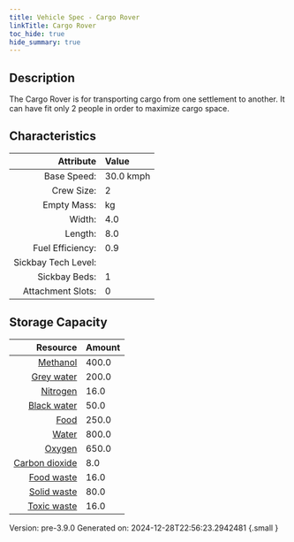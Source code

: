 ```yaml
---
title: Vehicle Spec - Cargo Rover
linkTitle: Cargo Rover
toc_hide: true
hide_summary: true
---
```

## Description
The Cargo Rover is for transporting cargo from one settlement to another.&#10;&#9;&#9;&#9;It can have fit only 2 people in order to maximize cargo space.

## Characteristics

| Attribute      | Value |
|--------:|:------|
|Base Speed:|30.0 kmph|
|Crew Size:|2|
|Empty Mass:| kg|
|Width:|4.0|
|Length:|8.0|
|Fuel Efficiency:|0.9|
|Sickbay Tech Level:||
|Sickbay Beds:|1|
|Attachment Slots:|0|


## Storage Capacity

| Resource      | Amount |
|--------:|:------|
|[Methanol](/docs/definitions/resource/methanol)|400.0|
|[Grey water](/docs/definitions/resource/grey-water)|200.0|
|[Nitrogen](/docs/definitions/resource/nitrogen)|16.0|
|[Black water](/docs/definitions/resource/black-water)|50.0|
|[Food](/docs/definitions/resource/food)|250.0|
|[Water](/docs/definitions/resource/water)|800.0|
|[Oxygen](/docs/definitions/resource/oxygen)|650.0|
|[Carbon dioxide](/docs/definitions/resource/carbon-dioxide)|8.0|
|[Food waste](/docs/definitions/resource/food-waste)|16.0|
|[Solid waste](/docs/definitions/resource/solid-waste)|80.0|
|[Toxic waste](/docs/definitions/resource/toxic-waste)|16.0|

Version: pre-3.9.0 Generated on: 2024-12-28T22:56:23.2942481
{.small }